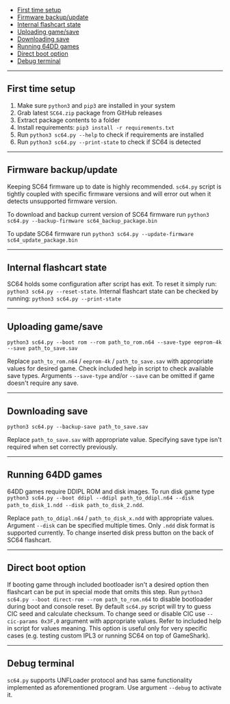 - [First time setup](#first-time-setup)
- [Firmware backup/update](#firmware-backupupdate)
- [Internal flashcart state](#internal-flashcart-state)
- [Uploading game/save](#uploading-gamesave)
- [Downloading save](#downloading-save)
- [Running 64DD games](#running-64dd-games)
- [Direct boot option](#direct-boot-option)
- [Debug terminal](#debug-terminal)

---

## First time setup

1. Make sure `python3` and `pip3` are installed in your system
2. Grab latest `SC64.zip` package from GitHub releases
3. Extract package contents to a folder
4. Install requirements: `pip3 install -r requirements.txt`
5. Run `python3 sc64.py --help` to check if requirements are installed
6. Run `python3 sc64.py --print-state` to check if SC64 is detected

---

## Firmware backup/update

Keeping SC64 firmware up to date is highly recommended. `sc64.py` script is tightly coupled with specific firmware versions and will error out when it detects unsupported firmware version.

To download and backup current version of SC64 firmware run `python3 sc64.py --backup-firmware sc64_backup_package.bin`

To update SC64 firmware run `python3 sc64.py --update-firmware sc64_update_package.bin`

---

## Internal flashcart state

SC64 holds some configuration after script has exit. To reset it simply run: `python3 sc64.py --reset-state`. Internal flashcart state can be checked by running: `python3 sc64.py --print-state`

---

## Uploading game/save

`python3 sc64.py --boot rom --rom path_to_rom.n64 --save-type eeprom-4k --save path_to_save.sav`

Replace `path_to_rom.n64` / `eeprom-4k` / `path_to_save.sav` with appropriate values for desired game. Check included help in script to check available save types.
Arguments `--save-type` and/or `--save` can be omitted if game doesn't require any save.

---

## Downloading save

`python3 sc64.py --backup-save path_to_save.sav`

Replace `path_to_save.sav` with appropriate value. Specifying save type isn't required when set correctly previously.

---

## Running 64DD games

64DD games require DDIPL ROM and disk images. To run disk game type `python3 sc64.py --boot ddipl --ddipl path_to_ddipl.n64 --disk path_to_disk_1.ndd --disk path_to_disk_2.ndd`.

Replace `path_to_ddipl.n64` / `path_to_disk_x.ndd` with appropriate values. Argument `--disk` can be specified multiple times. Only `.ndd` disk format is supported currently. To change inserted disk press button on the back of SC64 flashcart.

---

## Direct boot option

If booting game through included bootloader isn't a desired option then flashcart can be put in special mode that omits this step.
Run `python3 sc64.py --boot direct-rom --rom path_to_rom.n64` to disable bootloader during boot and console reset. By default `sc64.py` script will try to guess CIC seed and calculate checksum. To change seed or disable CIC use `--cic-params 0x3F,0` argument with appropriate values. Refer to included help in script for values meaning. This option is useful only for very specific cases (e.g. testing custom IPL3 or running SC64 on top of GameShark).

---

## Debug terminal

`sc64.py` supports UNFLoader protocol and has same functionality implemented as aforementioned program. Use argument `--debug` to activate it.
